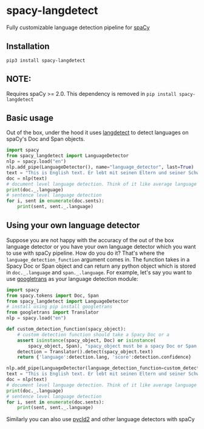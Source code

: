 # spacy-langdetect
Fully customizable language detection pipeline for [spaCy](https://github.com/explosion/spaCy)

## Installation
`pip3 install spacy-langdetect`

## NOTE:
Requires spaCy >= 2.0. This dependency is removed in `pip install spacy-langdetect`

## Basic usage
Out of the box, under the hood it uses [langdetect](https://github.com/Mimino666/langdetect) to detect languages on spaCy's Doc and Span objects.

```python
import spacy
from spacy_langdetect import LanguageDetector
nlp = spacy.load("en")
nlp.add_pipe(LanguageDetector(), name="language_detector", last=True)
text = "This is English text. Er lebt mit seinen Eltern und seiner Schwester in Berlin. Yo me divierto todos los días en el parque. Je m'appelle Angélica Summer, j'ai 12 ans et je suis canadienne."
doc = nlp(text)
# document level language detection. Think of it like average language of document!
print(doc._.language)
# sentence level language detection
for i, sent in enumerate(doc.sents):
    print(sent, sent._.language)
```

## Using your own language detector
Suppose you are not happy with the accuracy of the out of the box language detector or you have your own language detector which you want to use with spaCy pipeline. How do you do it? That's where the `language_detection_function` argument comes in. The function takes in a Spacy Doc or Span object and can return any python object which is stored in `doc._.language` and `span._.language`. For example, let's say you want to use [googletrans](https://pypi.org/project/googletrans/) as your language detection module:

```python
import spacy
from spacy.tokens import Doc, Span
from spacy_langdetect import LanguageDetector
# install using pip install googletrans
from googletrans import Translator
nlp = spacy.load("en")

def custom_detection_function(spacy_object):
    # custom detection function should take a Spacy Doc or a
    assert isinstance(spacy_object, Doc) or isinstance(
        spacy_object, Span), "spacy_object must be a spacy Doc or Span object but it is a {}".format(type(spacy_object))
    detection = Translator().detect(spacy_object.text)
    return {'language':detection.lang, 'score':detection.confidence}

nlp.add_pipe(LanguageDetector(language_detection_function=custom_detection_function), name="language_detector", last=True)
text = "This is English text. Er lebt mit seinen Eltern und seiner Schwester in Berlin. Yo me divierto todos los días en el parque. Je m'appelle Angélica Summer, j'ai 12 ans et je suis canadienne."
doc = nlp(text)
# document level language detection. Think of it like average language of document!
print(doc._.language)
# sentence level language detection
for i, sent in enumerate(doc.sents):
    print(sent, sent._.language)
```
Similarly you can also use [pycld2](https://pypi.org/project/pycld2/) and other language detectors with spaCy
